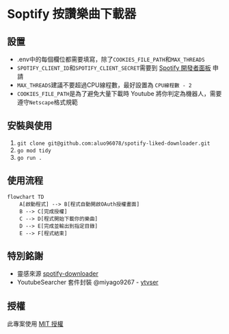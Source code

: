 # Soptify 按讚樂曲下載器

## 設置

- .env中的每個欄位都需要填寫，除了`COOKIES_FILE_PATH`和`MAX_THREADS`
- `SPOTIFY_CLIENT_ID`和`SPOTIFY_CLIENT_SECRET`需要到 [Spotify 開發者面板](https://developer.spotify.com/) 申請
- `MAX_THREADS`建議不要超過CPU線程數，最好設置為 `CPU線程數 - 2`
- `COOKIES_FILE_PATH`是為了避免大量下載時 Youtube 將你判定為機器人，需要遵守`Netscape`格式規範

## 安裝與使用

1. `git clone git@github.com:aluo96078/spotify-liked-downloader.git`
2. `go mod tidy`
3. `go run .`

## 使用流程

```mermaid
flowchart TD
    A[啟動程式] --> B[程式自動開啟OAuth授權畫面]
    B --> C[完成授權]
    C --> D[程式開始下載你的樂曲]
    D --> E[完成並輸出到指定目錄]
    E --> F[程式結束]
```


## 特別銘謝

- 靈感來源 [spotify-downloader](https://github.com/spotDL/spotify-downloader)
- YoutubeSearcher 套件封裝 @miyago9267 - [ytvser](https://github.com/miyago9267/ytvser)

## 授權

此專案使用 [MIT 授權](LICENSE)